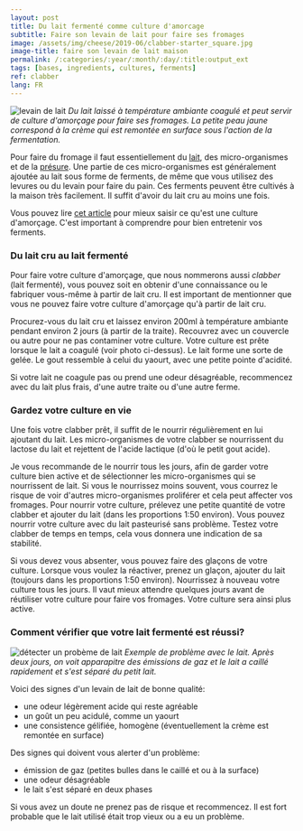 ```yaml
---
layout: post
title: Du lait fermenté comme culture d'amorcage
subtitle: Faire son levain de lait pour faire ses fromages
image: /assets/img/cheese/2019-06/clabber-starter_square.jpg
image-title: faire son levain de lait maison
permalink: /:categories/:year/:month/:day/:title:output_ext
tags: [bases, ingredients, cultures, ferments]
ref: clabber
lang: FR
---
```


![levain de lait]({{site.baseurl}}/assets/img/cheese/2019-06/clabber-starter.JPG)
*Du lait laissé à température ambiante coagulé et peut servir de culture d'amorçage pour faire ses fromages. 
La petite peau jaune correspond à la crème qui est remontée en surface sous l'action de la fermentation.*

<!--excerpt.start-->
Pour faire du fromage il faut essentiellement du [lait]({{site.baseurl}}/2019/03/02/lait-cru.html), des micro-organismes et de la [présure]({{site.baseurl}}/bases.html).
Une partie de ces micro-organismes est généralement ajoutée au lait sous forme de ferments, de même que vous utilisez des 
levures ou du levain pour faire du pain.
Ces ferments peuvent être cultivés à la maison très facilement. Il suffit d'avoir du lait cru au moins une fois.
<!--excerpt.end-->

Vous pouvez lire [cet article]({{site.baseurl}}/2019/05/22/culture-de-demarrage.html) pour mieux saisir ce qu'est une culture d'amorçage.
C'est important à comprendre pour bien entretenir vos ferments.

### Du lait cru au lait fermenté

Pour faire votre culture d'amorçage, que nous nommerons aussi *clabber* (lait fermenté), vous pouvez soit en obtenir d'une connaissance ou le fabriquer vous-même à partir de lait cru.
Il est important de mentionner que vous ne pouvez faire votre culture d'amorçage qu'à partir de lait cru.

Procurez-vous du lait cru et laissez environ 200ml à température ambiante pendant environ 2 jours (à partir de la traite). 
Recouvrez avec un couvercle ou autre pour ne pas contaminer votre culture.
Votre culture est prête lorsque le lait a coagulé (voir photo ci-dessus).
Le lait forme une sorte de gelée. Le gout ressemble à celui du yaourt, avec une petite pointe d'acidité.

Si votre lait ne coagule pas ou prend une odeur désagréable, recommencez avec du lait plus frais, d'une autre traite ou d'une autre ferme.


### Gardez votre culture en vie

Une fois votre clabber prêt, il suffit de le nourrir régulièrement en lui ajoutant du lait.
Les micro-organismes de votre clabber se nourrissent du lactose du lait et rejettent de l'acide lactique (d'où le petit gout acide).

Je vous recommande de le nourrir tous les jours, afin de garder votre culture bien active et de sélectionner les micro-organismes qui se nourrissent de lait.
Si vous le nourrissez moins souvent, vous courrez le risque de voir d'autres micro-organismes proliférer et cela peut affecter vos fromages.
Pour nourrir votre culture, prélevez une petite quantité de votre clabber et ajouter du lait (dans les proportions 1:50 environ).
Vous pouvez nourrir votre culture avec du lait pasteurisé sans problème.
Testez votre clabber de temps en temps, cela vous donnera une indication de sa stabilité.

Si vous devez vous absenter, vous pouvez faire des glaçons de votre culture.
Lorsque vous voulez la réactiver, prenez un glaçon, ajouter du lait (toujours dans les proportions 1:50 environ). Nourrissez à nouveau votre culture tous les jours.
Il vaut mieux attendre quelques jours avant de réutiliser votre culture pour faire vos fromages. Votre culture sera ainsi plus active.



### Comment vérifier que votre lait fermenté est réussi?

![détecter un probème de lait]({{site.baseurl}}/assets/img/cheese/2019-10/raw-milk-problem.jpg)
*Exemple de problème avec le lait. Après deux jours, on voit apparapitre des émissions de gaz et le lait a caillé rapidement
et s'est séparé du petit lait.*


Voici des signes d'un levain de lait de bonne qualité:
- une odeur légèrement acide qui reste agréable
- un goût un peu acidulé, comme un yaourt
- une consistence gélifiée, homogène (éventuellement la crème est remontée en surface)


Des signes qui doivent vous alerter d'un problème:
- émission de gaz (petites bulles dans le caillé et ou à la surface)
- une odeur désagréable
- le lait s'est séparé en deux phases

Si vous avez un doute ne prenez pas de risque et recommencez. Il est fort probable que le lait utilisé était trop vieux ou a eu un problème.
